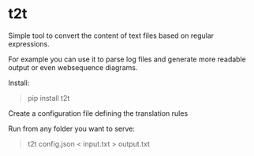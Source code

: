 t2t
===

Simple tool to convert the content of text files based on regular expressions.

For example you can use it to parse log files and generate more readable output or even websequence diagrams.

Install:
> pip install t2t

Create a configuration file defining the translation rules

Run from any folder you want to serve:
> t2t config.json < input.txt > output.txt

